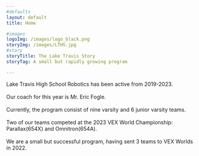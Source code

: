 ```yaml
---
#defaults
layout: default
title: Home

#images
logoImg: /images/logo_black.png
storyImg: /images/LTHS.jpg
#story
storyTitle: The Lake Travis Story
storyTag: A small but rapidly growing program

---
```

Lake Travis High School Robotics has been active from 2019-2023.\
\
Our coach for this year is Mr. Eric Fogle.\
\
Currently, the program consist of nine varsity and 6 junior varsity teams.\
\
Two of our teams competed at the 2023 VEX World Championship: Parallax(654X) and Omnitron(654A).\
\
We are a small but successful program, having sent 3 teams to VEX Worlds in 2022.
